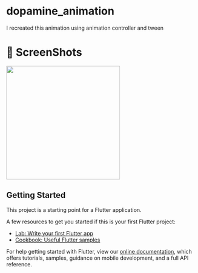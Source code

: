# dopamine_animation

I recreated this animation using animation controller and tween


# :camera_flash: ScreenShots

<img src="https://media.giphy.com/media/RChwoS28Srr6wUR250/giphy.gif" width="300" />

## Getting Started

This project is a starting point for a Flutter application.

A few resources to get you started if this is your first Flutter project:

- [Lab: Write your first Flutter app](https://flutter.dev/docs/get-started/codelab)
- [Cookbook: Useful Flutter samples](https://flutter.dev/docs/cookbook)

For help getting started with Flutter, view our
[online documentation](https://flutter.dev/docs), which offers tutorials,
samples, guidance on mobile development, and a full API reference.
